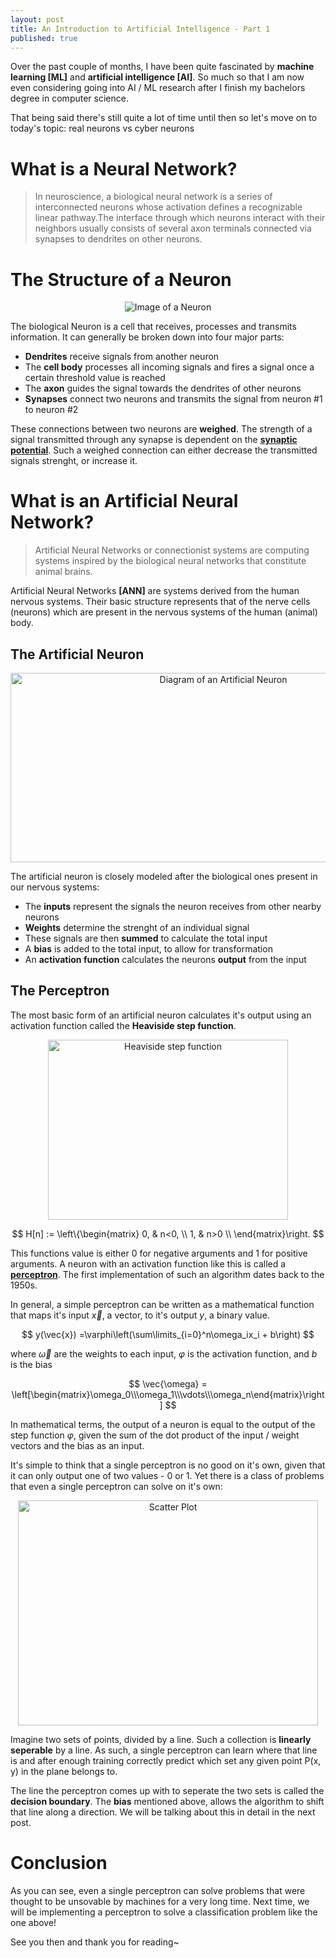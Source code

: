 ```yaml
---
layout: post
title: An Introduction to Artificial Intelligence - Part 1
published: true
---
```



Over the past couple of months, I have been quite fascinated by **machine learning [ML]** and **artificial intelligence [AI]**. So much so that I am now even considering going into AI / ML research after I finish my bachelors degree in computer science.

That being said there's still quite a lot of time until then so let's move on to today's topic: real neurons vs cyber neurons

<!--more-->

# What is a Neural Network?

> In neuroscience, a biological neural network is a series of interconnected neurons whose activation defines a recognizable linear pathway.The interface through which neurons interact with their neighbors usually consists of several axon terminals connected via synapses to dendrites on other neurons.

# The Structure of a Neuron

<p align="center">
  <img src="{{ "/images/neuron.png"}}" alt="Image of a Neuron"/>
</p>

The biological Neuron is a cell that receives, processes and transmits information. It can generally be broken down into four major parts:

* **Dendrites** receive signals from another neuron
* The **cell body** processes all incoming signals and fires a signal once a certain threshold value is reached
* The **axon** guides the signal towards the dendrites of other neurons
* **Synapses** connect two neurons and transmits the signal from neuron #1 to neuron #2

These connections between two neurons are **weighed**. The strength of a signal transmitted through any synapse is dependent on the [**synaptic potential**](https://en.wikipedia.org/wiki/Synaptic_potential). Such a weighed connection can either decrease the transmitted signals strenght, or increase it.

# What is an Artificial Neural Network?

> Artificial Neural Networks or connectionist systems are computing systems inspired by the biological neural networks that constitute animal brains.

Artificial Neural Networks **[ANN]** are systems derived from the human nervous systems. Their basic structure represents that of the nerve cells (neurons) which are present in the nervous systems of the human (animal) body.

## The Artificial Neuron

<p align="center">
  <img width="665" height="303" src="{{ "/images/artificialneuron.png"}}" alt="Diagram of an Artificial Neuron"/>
</p>

The artificial neuron is closely modeled after the biological ones present in our nervous systems:

* The **inputs** represent the signals the neuron receives from other nearby neurons
* **Weights** determine the strenght of an individual signal
* These signals are then **summed** to calculate the total input
* A **bias** is added to the total input, to allow for transformation
* An **activation function** calculates the neurons **output** from the input

## The Perceptron

The most basic form of an artificial neuron calculates it's output using an activation function called the **Heaviside step function**.

<p align="center">
  <img width="384" height="288" src="{{ "/images/512px-Dirac_distribution_CDF.svg.png" }}" alt="Heaviside step function"/>
</p>

$$				
	H[n] :=  \left\{\begin{matrix} 0, & n<0, \\ 1, & n>0 \\ \end{matrix}\right.
$$

This functions value is either 0 for negative arguments and 1 for positive arguments. A neuron with an activation function like this is called a [**perceptron**](https://en.wikipedia.org/wiki/Perceptron). The first implementation of such an algorithm dates back to the 1950s.

In general, a simple perceptron can be written as a mathematical function that maps it's input $\vec{x}$, a vector, to it's output $y$, a binary value.

$$
	y(\vec{x}) =\varphi\left(\sum\limits_{i=0}^n\omega_ix_i + b\right)
$$

where $\vec{\omega}$ are the weights to each input, $\varphi$ is the activation function, and $b$ is the bias

$$
	\vec{\omega} = \left[\begin{matrix}\omega_0\\\omega_1\\\vdots\\\omega_n\end{matrix}\right] 
$$


In mathematical terms, the output of a neuron is equal to the output of the step function $\varphi$, given the sum of the dot product of the input / weight vectors and the bias as an input.

It's simple to think that a single perceptron is no good on it's own, given that it can only output one of two values - 0 or 1. Yet there is a class of problems that even a single perceptron can solve on it's own:

<p align="center">
  <img width="480" height="360" src="{{ "/images/figure_scatterplot.png"}}" alt="Scatter Plot"/>
</p>

Imagine two sets of points, divided by a line. Such a collection is **linearly seperable** by a line. As such, a single perceptron can learn where that line is and after enough training correctly predict which set any given point P(x, y) in the plane belongs to. 

The line the perceptron comes up with to seperate the two sets is called the **decision boundary**. The **bias** mentioned above, allows the algorithm to shift that line along a direction. We will be talking about this in detail in the next post.

# Conclusion

As you can see, even a single perceptron can solve problems that were thought to be unsovable by machines for a very long time.
Next time, we will be implementing a perceptron to solve a classification problem like the one above!

See you then and thank you for reading~
